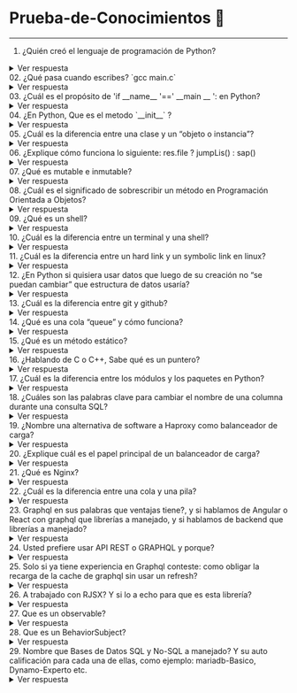 # Prueba-de-Conocimientos :memo:
---
01. ¿Quién creó el lenguaje de programación de Python?
<details>
  <summary>Ver respuesta</summary>
  Python fue creado por <b>Guido van Rossum</b>, un programador holandés a finales de los 80 y principio de los 90.
</details>
02. ¿Qué pasa cuando escribes? `gcc main.c`
<details>
  <summary>Ver respuesta</summary>
  Este comando ejecuta cuatro pasos, estos son: Preprocesador (Elimina todos los comentarios del código e  incluirá códigos de archivo de encabezado), Compilador (Traduce el código fuente a un código ensamblador), Ensamblador (Convierte el código ensamblador en código binario) y Enlazador (Vincula las bibliotecas que tiene el código). El comando gcc siempre ejecuta el archivo en ese orden. 
</details>
03. ¿Cuál es el propósito de 'if __name__ '==' __main __ ': en Python?
<details>
  <summary>Ver respuesta</summary>
  Este condicional se usa para comprobar si un módulo de python está siendo ejecutado directamente o está siendo importado.
</details>
04. ¿En Python, Que es el metodo `__init__` ?
<details>
  <summary>Ver respuesta</summary>
  El objetivo fundamental del método __init__ es inicializar los atributos del objeto que creamos.
</details>
05. ¿Cuál es la diferencia entre una clase y un “objeto o instancia”?
<details>
  <summary>Ver respuesta</summary>
  Una clase es una estructura de programación definida por el usuario mientras que un objeto es un tipo de dato que surge a partir de la clase de programación.
</details>
06. ¿Explique cómo funciona lo siguiente: res.file ? jumpLis() : sap()
<details>
  <summary>Ver respuesta</summary>
  Desconozco para que funciona esta condicional.
</details>
07. ¿Qué es mutable e inmutable?
<details>
  <summary>Ver respuesta</summary>
  Los tipos de datos mutables son todos aquellos a los que es posible cambiar, modificar o actualizar su contenido. Los objetos mutables más comunes son las listas, diccionarios y conjuntos que sirven para guardar colecciones de datos. Los tipos de datos inmutables no son posible cambiar, modificar o actualizar el contenido a un tipo de dato inmutable, aunque como en cualquier variable sí es posible asignarle un nuevo valor.
</details>
08. ¿Cuál es el significado de sobrescribir un método en Programación Orientada a Objetos?
<details>
  <summary>Ver respuesta</summary>
  La Sobreescritura de métodos se refiere a la posibilidad de que una subclase cuente con métodos con el mismo nombre que los de una clase superior pero que definen comportamientos diferentes.
</details> 
09. ¿Qué es un shell?
<details>
  <summary>Ver respuesta</summary>
La interfaz con el sistema operativo se denomina shell.
Los shells incorporan un lenguaje de programación para controlar procesos y archivos, además de iniciar y controlar otros programas.
</details>
10. ¿Cuál es la diferencia entre un terminal y una shell?
<details>
  <summary>Ver respuesta</summary>
  El shell es el programa que realmente procesa comandos y devuelve resultados. 
  Un terminal se refiere a un programa contenedor que ejecuta un shell.
</details>
11. ¿Cuál es la diferencia entre un hard link y un symbolic link en linux?
<details>
  <summary>Ver respuesta</summary>
  No estoy relacionado.
</details>
12. ¿En Python si quisiera usar datos que luego de su creación no “se puedan cambiar” que estructura de datos usaría?
<details>
  <summary>Ver respuesta</summary>
  No estoy seguro.
</details>
13. ¿Cuál es la diferencia entre git y github?
<details>
  <summary>Ver respuesta</summary>
  Git es un Sistema de Control de Versiones Distribuido (DVCS) utilizado para guardar diferentes versiones de un archivo (o conjunto de archivos) para que cualquier versión sea recuperable cuando lo desee. GitHub es una plataforma basada en la web donde los usuarios pueden alojar repositorios Git. Facilita compartir y colaborar fácilmente en proyectos con cualquier persona en cualquier momento.
</details>
14. ¿Qué es una cola “queue” y cómo funciona?
<details>
  <summary>Ver respuesta</summary>
  Una Cola o Queue es una estructura de datos que sigue la Filosofía FIFO del ingles First In – First Out que en español seria “Primero en entrar primero en salir”. Esto quiere decir que el elemento que entre primero a la Cola sera el primero que salga y el último que entre sera el último en salir.
</details>
15. ¿Qué es un método estático?
<details>
  <summary>Ver respuesta</summary>
  Un método estático pertenece a una clase; aún así, no está vinculado al objeto de esa clase. Por lo tanto, se puede llamar sin crear una instancia de la clase en la que reside. Dado que los métodos estáticos no están vinculados a un objeto, no conoce las propiedades de una clase, por lo que no puede acceder ni modificar las propiedades de la clase.
</details>
16. ¿Hablando de C o C++, Sabe qué es un puntero?
<details>
  <summary>Ver respuesta</summary>
  Un puntero es una variable que almacena la dirección de memoria de un objeto . Los punteros se usan ampliamente en C y C++ para tres propósitos principales:
  
* para asignar nuevos objetos en el montón,
  
* para pasar funciones a otras funciones
  
* para recorrer en iteración los elementos de matrices u otras estructuras de datos.
</details>
17. ¿Cuál es la diferencia entre los módulos y los paquetes en Python?
<details>
  <summary>Ver respuesta</summary>
  Un módulo no es más que un archivo, de texto plano, con extensión .py. Dentro del archivo almacenaremos código Python. Podremos crear variables, ciclos, condicionales, funciones, clases etc. Un paquete no es más que un directorio (carpeta/folder) donde se almacenan diferentes módulos de Python, módulos agrupados bajo un mismo contexto.
</details>
18. ¿Cuáles son las palabras clave para cambiar el nombre de una columna durante una consulta SQL?
<details>
  <summary>Ver respuesta</summary>
  .
</details>
19. ¿Nombre una alternativa de software a Haproxy como balanceador de carga?
<details>
  <summary>Ver respuesta</summary>
  .
</details>
20. ¿Explique cuál es el papel principal de un balanceador de carga?
<details>
  <summary>Ver respuesta</summary>
  .
</details>
21. ¿Qué es Nginx?
<details>
  <summary>Ver respuesta</summary>
  .
</details>
22. ¿Cuál es la diferencia entre una cola y una pila?
<details>
  <summary>Ver respuesta</summary>
  .
</details>
23. Graphql en sus palabras que ventajas tiene?, y si hablamos de Angular o React con graphql que librerías a manejado, y si hablamos de backend que librerías a manejado?
<details>
  <summary>Ver respuesta</summary>
  .
</details>
24. Usted prefiere usar API REST o GRAPHQL y porque?
<details>
  <summary>Ver respuesta</summary>
  .
</details>
25. Solo si ya tiene experiencia en Graphql conteste: como obligar la recarga de la cache de graphql sin usar un refresh?
<details>
  <summary>Ver respuesta</summary>
  Aun no tengo experiencia en Graphql.
</details>
26. A trabajado con RJSX? Y si lo a echo para que es esta librería?
<details>
  <summary>Ver respuesta</summary>
  No he trabajado aun con RJSX.
</details>
27. Que es un observable?
<details>
  <summary>Ver respuesta</summary>
  .
</details>
28. Que es un BehaviorSubject?
<details>
  <summary>Ver respuesta</summary>
  .
</details>
29. Nombre que Bases de Datos SQL y No-SQL a manejado? Y su auto calificación para cada una de ellas, como ejemplo: mariadb-Basico, Dynamo-Experto etc.
<details>
  <summary>Ver respuesta</summary>
  .
</details>
